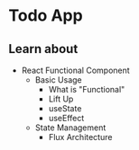 # Todo App

## Learn about

- React Functional Component
    - Basic Usage
        - What is "Functional"
        - Lift Up
        - useState
        - useEffect
    - State Management
        - Flux Architecture

